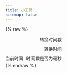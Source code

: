 ```yaml
---
title: 小工具
sitemap: false
---
```

<script type="module" data-pjax>
  import {
    provideFluentDesignSystem,
    fluentAccordion,
    fluentAccordionItem,
    fluentButton,
    fluentCard,
    fluentNumberField,
    fluentSwitch,
    fluentTextField,
    baseLayerLuminance,
    StandardLuminance
  } from "https://cdn.jsdelivr.net/npm/@fluentui/web-components/+esm";
  provideFluentDesignSystem()
    .register(
      fluentAccordion(),
      fluentAccordionItem(),
      fluentButton(),
      fluentCard(),
      fluentNumberField(),
      fluentSwitch(),
      fluentTextField()
    );
  if (typeof matchMedia === "function") {
    const scheme = window.matchMedia("(prefers-color-scheme: dark)");
    if (typeof scheme !== "undefined") {
      scheme.addListener(e => baseLayerLuminance.withDefault(e.matches ? StandardLuminance.DarkMode : StandardLuminance.LightMode));
      if (scheme.matches) {
        baseLayerLuminance.withDefault(StandardLuminance.DarkMode);
      }
    }
  }
</script>

{% raw %}
<div id="vue-app">
  <div class="stack-vertical" style="row-gap: 0.3rem;">
    <settings-expander>
      <template #icon>
        <svg-host src="https://cdn.jsdelivr.net/npm/@fluentui/svg-icons/icons/calendar_date_20_regular.svg"></svg-host>
      </template>
      <template #header>
        <h4 class="unset">时间戳转换</h4>
      </template>
      <template #description>
        转换 Unix 时间戳与时间字符串。
      </template>
      <div class="setting-expander-content-grid">
        <div class="stack-vertical">
          <div class="stack-horizontal">
            <fluent-number-field v-model="timeStamp" style="flex: 1;"></fluent-number-field>
            <fluent-button @click="convertTimeStamp">转换时间戳</fluent-button>
          </div>
          <div class="stack-horizontal">
            <fluent-text-field v-model="timeString" style="flex: 1;"></fluent-text-field>
            <fluent-button @click="convertTimeString">转换时间</fluent-button>
          </div>
          <div class="stack-horizontal" style="justify-content: space-between;">
            <fluent-button @click="setDateTimeNow">当前时间</fluent-button>
            <fluent-switch ref="isMillisecond">时间戳是否为毫秒</fluent-switch>
          </div>
        </div>
      </div>
    </settings-expander>
    <settings-button @click="() => navigate('./markdown')">
      <template #icon>
        <svg-host src="https://cdn.jsdelivr.net/npm/@fluentui/svg-icons/icons/markdown_20_regular.svg"></svg-host>
      </template>
      <template #header>
        <h4 class="unset">Markdown 预览</h4>
      </template>
      <template #description>
        使用 Marked.JS 解析并预览 Markdown 文本。
      </template>
      <template #action-icon>
        <svg-host src="https://cdn.jsdelivr.net/npm/@fluentui/svg-icons/icons/chevron_right_12_regular.svg"></svg-host>
      </template>
    </settings-button>
  </div>
</div>

<template id="settings-presenter-template">
  <div class="settings-presenter">
    <div class="header-root">
      <div class="icon-holder">
        <slot name="icon"></slot>
      </div>
      <div class="header-panel">
        <span>
          <slot name="header"></slot>
        </span>
        <span class="description">
          <slot name="description"></slot>
        </span>
      </div>
    </div>
    <div class="content-presenter">
      <slot></slot>
    </div>
  </div>
</template>

<template id="settings-button-template">
  <fluent-card class="settings-button" style="cursor: pointer;">
    <div class="content-grid">
      <settings-presenter style="padding: var(--settings-button-padding);">
        <template #icon>
          <slot name="icon"></slot>
        </template>
        <template #header>
          <slot name="header"></slot>
        </template>
        <template #description>
          <slot name="description"></slot>
        </template>
        <slot></slot>
      </settings-presenter>
      <div class="action-icon-holder">
        <slot name="action-icon"></slot>
      </div>
    </div>
  </fluent-card>
</template>

<template id="settings-expander-template">
  <fluent-accordion class="settings-expander" style="width: 100%;">
    <fluent-accordion-item>
      <div slot="heading">
        <settings-presenter style="padding: var(--settings-expander-header-padding);">
          <template #icon>
            <slot name="icon"></slot>
          </template>
          <template #header>
            <slot name="header"></slot>
          </template>
          <template #description>
            <slot name="description"></slot>
          </template>
          <slot name="action-content"></slot>
        </settings-presenter>
      </div>
      <slot></slot>
    </fluent-accordion-item>
  </fluent-accordion>
</template>
{% endraw %}

<script type="module" data-pjax>
  import { createApp } from "https://cdn.jsdelivr.net/npm/vue/dist/vue.esm-browser.prod.js";
  createApp({
    data() {
      return {
        timeStamp: Math.floor(Date.now() / 1000),
        timeString: new Date().toISOString()
      }
    },
    methods: {
      navigate(src) {
        location.href = src;
      },
      convertTimeStamp() {
        const isMillisecond = this.$refs.isMillisecond.checked;
        const time = Math.floor(isMillisecond ? +this.timeStamp : this.timeStamp * 1000);
        this.timeString = new Date(time).toISOString();
      },
      convertTimeString() {
        const isMillisecond = this.$refs.isMillisecond.checked;
        const time = new Date(this.timeString);
        this.timeStamp = isMillisecond ? time.getTime() : Math.floor(time.getTime() / 1000);
      },
      setDateTimeNow() {
        const time = new Date();
        const isMillisecond = this.$refs.isMillisecond.checked;
        this.timeStamp = isMillisecond ? time.getTime() : Math.floor(time.getTime() / 1000);
        this.timeString = new Date().toISOString();
      },
      valueChanged(oldValue, newValue) {
        console.log(oldValue, newValue);
      }
    }
  }).component("settings-presenter", {
    template: "#settings-presenter-template"
  }).component("settings-button", {
    template: "#settings-button-template"
  }).component("settings-expander", {
    template: "#settings-expander-template"
  }).mount("#vue-app");
  if (!customElements.get("svg-host")) {
    async function getSVG(src) {
      if (src) {
        try {
          return await fetch(src)
            .then(response => response.text());
        }
        catch (ex) {
          console.error(ex);
        }
      }
      return '';
    }
    class svgHost extends HTMLElement {
      static get observedAttributes() {
        return ["src"];
      }
      constructor() {
        super();
        this.isLoaded = false;
      }
      get src() {
        return this.getAttribute("src");
      }
      set src(value) {
        this.setAttribute("src", value);
      }
      connectedCallback() {
        getSVG(this.src).then(svg => this.innerHTML = svg);
        this.isLoaded = true;
      }
      attributeChangedCallback(name, oldValue, newValue) {
        if (!this.isLoaded || oldValue === newValue) { return; }
        switch (name) {
          case "src":
            getSVG(newValue).then(svg => this.innerHTML = svg);
            break;
        }
      }
    }
    customElements.define("svg-host", svgHost);
  }
</script>

<style>
  #vue-app {
    font-family: "Segoe UI Variable", "Segoe UI", sans-serif;
    font-size: 14px;
    line-height: 20px;
    font-weight: 400;
  }

  #vue-app * {
    --settings-card-padding: 16px;
    --settings-button-padding: 16px 0 16px 16px;
    --settings-expander-header-padding: 4px 0px 4px 8px;
    --settings-expander-item-padding: 0px 36px 0px 50px;
  }

  #vue-app div.root {
    display: flex;
  }

  #vue-app .stack-vertical {
    display: flex;
    flex-direction: column;
    align-items: start;
    justify-content: start;
    column-gap: 10px;
    row-gap: 10px;
    width: 100%;
  }

  #vue-app .stack-horizontal {
    display: flex;
    flex-direction: row;
    justify-content: start;
    align-items: center;
    column-gap: 10px;
    row-gap: 10px;
    width: 100%;
  }

  #vue-app h6.unset,
  #vue-app h5.unset,
  #vue-app h4.unset,
  #vue-app h3.unset,
  #vue-app h2.unset,
  #vue-app h1.unset {
    margin-top: unset;
    margin-bottom: unset;
    font-weight: unset;
    font-family: unset;
    font-size: unset;
    line-height: unset;
  }

  #vue-app fluent-accordion-item {
    box-sizing: border-box;
    box-shadow: var(--elevation-shadow-card-rest);
  }

  .settings-presenter {
    display: flex;
    justify-content: space-between;
    align-items: center;
  }

  .settings-presenter * {
    --settings-card-description-font-size: 12px;
    --settings-card-header-icon-max-size: 20px;
    --settings-card-content-min-width: 240px;
    --settings-card-header-icon-margin: 0px 20px 0px 2px;
    --settings-card-vertical-header-content-spacing: 8px 0px 0px 0px;
  }

  .settings-presenter div.header-root {
    display: flex;
    align-items: center;
    flex: 1;
  }

  .settings-presenter div.icon-holder {
    max-width: var(--settings-card-header-icon-max-size);
    max-height: var(--settings-card-header-icon-max-size);
    margin: var(--settings-card-header-icon-margin);
    fill: currentColor;
  }

  .settings-presenter div.header-panel {
    display: flex;
    flex-direction: column;
    margin: 0px 24px 0px 0px;
  }

  .settings-presenter span.description {
    font-size: var(--settings-card-description-font-size);
    color: var(--neutral-fill-strong-hover);
  }

  .settings-presenter div.content-presenter {
    display: grid;
  }

  .settings-presenter a.text-button {
    font-weight: bold;
    text-decoration: unset;
  }

  @media (max-width: 600px) {
    .settings-presenter * {
      --settings-card-content-min-width: auto;
    }

    .settings-presenter div.settings-presenter {
      flex-flow: column;
      justify-content: unset;
      align-items: unset;
    }

    .settings-presenter div.header-panel {
      margin: unset;
    }

    .settings-presenter div.content-presenter {
      margin: var(--settings-card-vertical-header-content-spacing);
    }
  }

  .settings-button {
    cursor: pointer;
  }

  .settings-button div.content-grid {
    display: flex;
    justify-content: space-between;
    align-items: center;
  }

  .settings-button div.action-icon-holder {
    width: 32px;
    height: auto;
    display: flex;
    justify-content: center;
    align-items: center;
    margin: 0 8px;
    fill: currentColor;
  }

  .settings-expander div.setting-expander-content-grid {
    padding: var(--settings-expander-item-padding);
  }
</style>